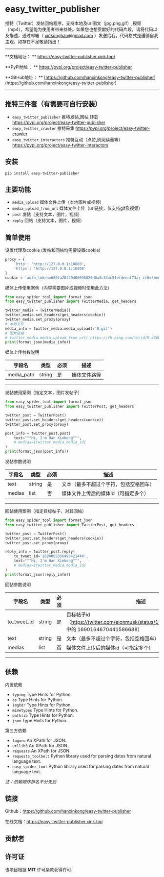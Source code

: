 # easy_twitter_publisher

推特（Twitter）发帖回帖程序，支持本地及url图文（jpg,png,gif）,视频（mp4），希望能为使用者带来益处。如果您也想贡献好的代码片段，请将代码以及描述，通过邮箱（ [xinkonghan@gmail.com](mailto:hanxinkong<xinkonghan@gmail.com>)
）发送给我。代码格式是遵循自我主观，如存在不足敬请指出！

----
**文档地址：
** <a href="https://easy-twitter-publisher.xink.top/" target="_blank">https://easy-twitter-publisher.xink.top/ </a>

**PyPi地址：
** <a href="https://pypi.org/project/easy-twitter-publisher" target="_blank">https://pypi.org/project/easy-twitter-publisher </a>

**GitHub地址：
** [https://github.com/hanxinkong/easy-twitter-publisher](https://github.com/hanxinkong/easy-twitter-publisher)

----

## 推特三件套（有需要可自行安装）

- `easy_twitter_publisher` 推特发帖,回帖,转载 https://pypi.org/project/easy-twitter-publisher
- `easy_twitter_crawler` 推特采集 https://pypi.org/project/easy-twitter-crawler
- `easy_twitter_interactors` 推特互动（点赞,刷阅读量等） https://pypi.org/project/easy-twitter-interactors

## 安装

<div class="termy">

```console
pip install easy-twitter-publisher
```

</div>

## 主要功能

- `media_upload` 媒体文件上传（本地图片或视频）
- `media_upload_from_url` 媒体文件上传（url链接，仅支持gif及视频）
- `post` 发帖（支持文本，图片，视频）
- `reply` 回帖（支持文本，图片，视频）

## 简单使用

设置代理及cookie (发帖和回帖均需要设置cookie)

```python
proxy = {
    'http': 'http://127.0.0.1:10808',
    'https': 'http://127.0.0.1:10808'
}
cookie = 'auth_token=686fa28f49400698820d0a3c344c51efdeeaf73a; ct0=5bed99b7faad9dcc742eda564ddbcf37888f8794abd6d4d736919234440be2172da1e9a9fc48bb068db1951d1748ba5467db2bc3e768f122794265da0a9fa6135b4ef40763e7fd91f730d0bb1298136b'
```

媒体上传使用案例（内容需要图片或视频时使用此方法）

```python
from easy_spider_tool import format_json
from easy_twitter_publisher import TwitterMedia, get_headers

twitter_media = TwitterMedia()
twitter_media.set_headers(get_headers(cookie))
twitter_media.set_proxy(proxy)
# 本地文件
media_info = twitter_media.media_upload(r'0.gif')
# 图片链接
# twitter_media.media_upload_from_url('https://th.bing.com/th/id/R.466bb61cd7cf4e8b7d9cdf645add1d6e?rik=YRZKRLNWLutoZA&riu=http%3a%2f%2f222.186.12.239%3a10010%2fwmxs_161205%2f002.jpg&ehk=WEy01YhyfNzzQNe1oIqxwgbTnzY7dMfmZZHkqpZB5WI%3d&risl=&pid=ImgRaw&r=0')
print(format_json(media_info))
```

媒体上传参数说明

| 字段名        | 类型     | 必须 | 描述     |
|------------|--------|----|--------|
| media_path | string | 是  | 媒体文件路径 |

___

发帖使用案例（指定文本，图片发帖子）

```python
from easy_spider_tool import format_json
from easy_twitter_publisher import TwitterPost, get_headers

twitter_post = TwitterPost()
twitter_post.set_headers(get_headers(cookie))
twitter_post.set_proxy(proxy)

post_info = twitter_post.post(
    text="""Hi, I'm Han Xinkong""",
    # medias=[twitter_media.media_id]
)
print(format_json(post_info))
```

发帖参数说明

| 字段名    | 类型     | 必须 | 描述                  |
|--------|--------|----|---------------------|
| text   | string | 是  | 文本（最多不超过个字符，包括空格回车） |
| medias | list   | 否  | 媒体文件上传后的媒体id（可指定多个） |              

___

回帖使用案例（指定目标帖子，对其回帖）

```python
from easy_spider_tool import format_json
from easy_twitter_publisher import TwitterPost, get_headers

twitter_post = TwitterPost()
twitter_post.set_headers(get_headers(cookie))
twitter_post.set_proxy(proxy)

reply_info = twitter_post.reply(
    to_tweet_id='1690065356495421444',
    text="""Hi, I'm Han Xinkong""",
    # medias=[twitter_media.media_id]
)
print(format_json(reply_info))
```

回帖参数说明

| 字段名         | 类型     | 必须 | 描述                                                                                     |
|-------------|--------|----|----------------------------------------------------------------------------------------|
| to_tweet_id | string | 是  | 目标帖子id（https://twitter.com/elonmusk/status/1690164670441586688 中的 1690164670441586688） |
| text        | string | 是  | 文本（最多不超过个字符，包括空格回车）                                                                    |
| medias      | list   | 否  | 媒体文件上传后的媒体id（可指定多个）                                                                    |              

___

## 依赖

内置依赖

- `typing` Type Hints for Python.
- `os` Type Hints for Python.
- `imghdr` Type Hints for Python.
- `mimetypes` Type Hints for Python.
- `pathlib` Type Hints for Python.
- `json` Type Hints for Python.

第三方依赖

- `loguru` An XPath for JSON.
- `urllib3` An XPath for JSON.
- `requests` An XPath for JSON.
- `requests_toolbelt` Python library used for parsing dates from natural language text.
- `easy_spider_tool` Python library used for parsing dates from natural language text.

_注：依赖顺序排名不分先后_

## 链接

Github：https://github.com/hanxinkong/easy-twitter-publisher

在线文档：https://easy-twitter-publisher.xink.top

## 贡献者

## 许可证

该项目根据 **MIT** 许可条款获得许可.